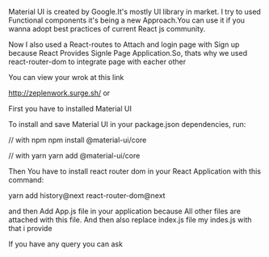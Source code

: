 Material UI is created by Google.It's mostly  UI library  in market.
I try to used Functional components it's being a new Approach.You can use it if you wanna adopt best practices of current React js community.

 Now I also used a React-routes to Attach and login page with Sign up because React Provides Signle Page Application.So, thats why we used react-router-dom to integrate page with eacher other
   
 You can  view your wrok at this link
 
http://zeplenwork.surge.sh/
   or 

   

First you have to installed Material UI

To install and save Material UI in your package.json dependencies, run:

// with npm
npm install @material-ui/core

// with yarn
yarn add @material-ui/core


Then You have to install react router dom in your React Application
with this command:

yarn add  history@next react-router-dom@next

and  then Add App.js file in your application because All other files are attached with this file.
And then also replace index.js file my indes.js with that i provide 

If you have any query you can ask
